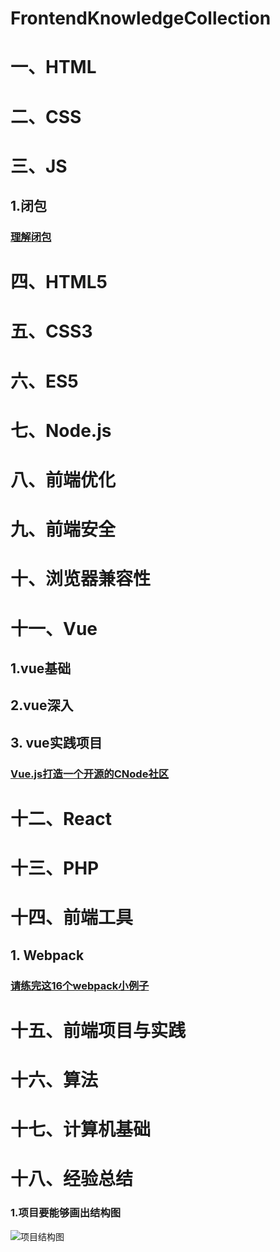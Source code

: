# FrontendKnowledgeCollection
# 一、HTML
# 二、CSS
# 三、JS
## 1.闭包
### [理解闭包](https://yhhwpp.github.io/2016/11/22/%E7%90%86%E8%A7%A3%E9%97%AD%E5%8C%85/)
# 四、HTML5
# 五、CSS3
# 六、ES5
# 七、Node.js
# 八、前端优化
# 九、前端安全
# 十、浏览器兼容性
# 十一、Vue
## 1.vue基础
## 2.vue深入
## 3. vue实践项目
### [Vue.js打造一个开源的CNode社区](https://microzz.com/2017/04/17/vue-cnode/)
# 十二、React
# 十三、PHP
# 十四、前端工具
## 1. Webpack
### [请练完这16个webpack小例子](https://segmentfault.com/a/1190000009038067)
# 十五、前端项目与实践
# 十六、算法
# 十七、计算机基础
# 十八、经验总结
### 1.项目要能够画出结构图
![项目结构图](http://note.youdao.com/yws/api/personal/file/9E7069B3842B443590996FB0CCC4CF44?method=download&shareKey=f21e684a9e562f527c7d18973e77452a)
